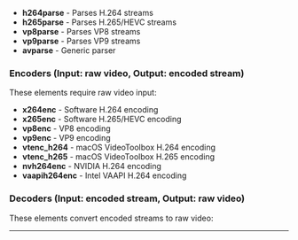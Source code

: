 
- **h264parse** - Parses H.264 streams
- **h265parse** - Parses H.265/HEVC streams
- **vp8parse** - Parses VP8 streams
- **vp9parse** - Parses VP9 streams
- **avparse** - Generic parser

### Encoders (Input: raw video, Output: encoded stream)
These elements require raw video input:

- **x264enc** - Software H.264 encoding
- **x265enc** - Software H.265/HEVC encoding
- **vp8enc** - VP8 encoding
- **vp9enc** - VP9 encoding
- **vtenc_h264** - macOS VideoToolbox H.264 encoding
- **vtenc_h265** - macOS VideoToolbox H.265 encoding
- **nvh264enc** - NVIDIA H.264 encoding
- **vaapih264enc** - Intel VAAPI H.264 encoding

### Decoders (Input: encoded stream, Output: raw video)
These elements convert encoded streams to raw video:

---

